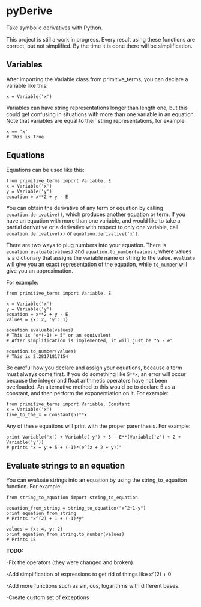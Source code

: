 # pyDerive
Take symbolic derivatives with Python.

This project is still a work in progress. Every result using these functions are correct, but not simplified. By the time it is done there will be simplification.

## Variables

After importing the Variable class from primitive_terms, you can declare a variable like this:
```
x = Variable('x')
```
Variables can have string representations longer than length one, but this could get confusing in situations with more than one variable in an equation.
Note that variables are equal to their string representations, for example
```
x == 'x'
# This is True
```

## Equations

Equations can be used like this:
```
from primitive_terms import Variable, E
x = Variable('x')
y = Variable('y')
equation = x**2 + y - E
```

You can obtain the derivative of any term or equation by calling `equation.derivative()`, which produces another equation or term. If you have an equation with more than one variable, and would like to take a partial derivative or a derivative with respect to only one variable, call `equation.derivative(x)` or `equation.derivative('x')`.

There are two ways to plug numbers into your equation. There is `equation.evaluate(values)` and `equation.to_number(values)`, where values is a dictionary that assigns the variable name or string to the value. `evaluate` will give you an exact representation of the equation, while `to_number` will give you an approximation.

For example:
```
from primitive_terms import Variable, E

x = Variable('x')
y = Variable('y')
equation = x**2 + y - E
values = {x: 2, 'y': 1}

equation.evaluate(values)
# This is "e*(-1) + 5" or an equivalent
# After simplification is implemented, it will just be "5 - e"

equation.to_number(values)
# This is 2.28171817154
```

Be careful how you declare and assign your equations, because a term must always come first. If you do something like `5**x`, an error will occur because the integer and float arithmetic operators have not been overloaded. An alternative method to this would be to declare 5 as a constant, and then perform the exponentiation on it. For example:
```
from primitive_terms import Variable, Constant
x = Variable('x')
five_to_the_x = Constant(5)**x
```

Any of these equations will print with the proper parenthesis. For example:
```
print Variable('x') + Variable('y') + 5 - E**(Variable('z') + 2 + Variable('y'))
# prints "x + y + 5 + (-1)*(e^(z + 2 + y))"
```

## Evaluate strings to an equation

You can evaluate strings into an equation by using the string_to_equation function. For example:

```
from string_to_equation import string_to_equation

equation_from_string = string_to_equation("x^2+1-y")
print equation_from_string
# Prints "x^(2) + 1 + (-1)*y"

values = {x: 4, y: 2}
print equation_from_string.to_number(values)
# Prints 15
```


**TODO:**

-Fix the operators (they were changed and broken)

-Add simplification of expressions to get rid of things like x^(2) + 0

-Add more functions such as sin, cos, logarithms with different bases.

-Create custom set of exceptions
